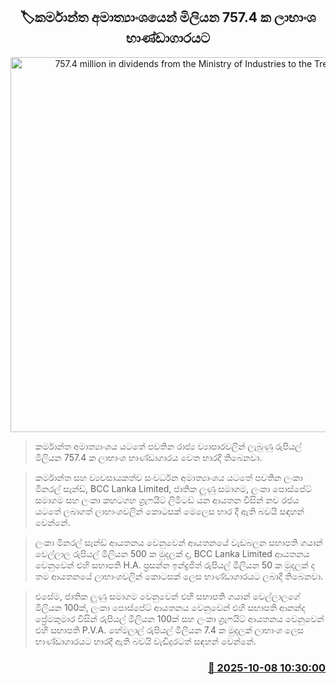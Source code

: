 <p align='center'><b><h2 align='center' title='757.4 million in dividends from the Ministry of Industries to the Treasury'>🏷කර්මාන්ත අමාත්‍යාංශයෙන් මිලියන 757.4 ක ලාභාංශ භාණ්ඩාගාරයට</h2></b></p>
<p align='center'><img src='https://helakuru.sgp1.cdn.digitaloceanspaces.com/esana/images/lib/ggh-klp.jpg' width='600' alt='757.4 million in dividends from the Ministry of Industries to the Treasury'></p>

> කර්මාන්ත අමාත්‍යාංශය යටතේ පවතින රාජ්‍ය ව්‍යාපාරවලින් ලැබුණු රුපියල් මිලියන 757.4 ක ලාභාංශ භාණ්ඩාගාරය වෙත භාරදී තිබෙනවා.

> කර්මාන්ත සහ ව්‍යවසායකත්ව සංවර්ධන අමාත්‍යාංශය යටතේ පවතින ලංකා මිනරල් සෑන්ඩ්, BCC Lanka Limited, ජාතික ලුණු සමාගම, ලංකා පොස්පේට් සමාගම සහ ලංකා කහටගහ ග්‍රැෆයිට් ලිමිටඩ් යන ආයතන විසින් නව රජය යටතේ ලබාගත් ලාභාංශවලින් කොටසක් මෙලෙස භාර දී ඇති බවයි සඳහන් වෙන්නේ.

> ලංකා මිනරල් සෑන්ඩ් ආයතනය වෙනුවෙන් ආයතනයේ වැඩබලන සභාපති ගයාන් වෙල්ලාල රුපියල් මිලියන 500 ක මුදලක් ද, BCC Lanka Limited ආයතනය වෙනුවෙන් එහි සභාපති H.A. ප්‍රසන්න ඉන්ද්‍රජිත් රුපියල් මිලියන 50 ක මුදලක් ද තම ආයතනයේ ලාභාංශවලින් කොටසක් ලෙස භාණ්ඩාගාරයට ලබාදී තිබෙනවා.

> එසේම, ජාතික ලුණු සමාගම වෙනුවෙන් එහි සභාපති ගයාන් වෙල්ලාලගේ මිලියන 100ක්, ලංකා පොස්පේට් ආයතනය වෙනුවෙන් එහි සභාපති ආනන්ද ප්‍රේමකුමාර විසින් රුපියල් මිලියන 100ක් සහ ලංකා ග්‍රැෆයිට් ආයතනය වෙනුවෙන් එහි සභාපති P.V.A. හේමලාල් රුපියල් මිලියන 7.4 ක මුදලක් ලාභාංශ ලෙස භාණ්ඩාගාරයට භාරදී ඇති බවයි වැඩිදුරටත් සඳහන් වෙන්නේ.



<h3 align='right'><a href='https://www.helakuru.lk/esana/p/114287/'>📅 2025-10-08 10:30:00</a></h3>
